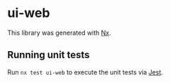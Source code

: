# ui-web

This library was generated with [Nx](https://nx.dev).

## Running unit tests

Run `nx test ui-web` to execute the unit tests via [Jest](https://jestjs.io).
